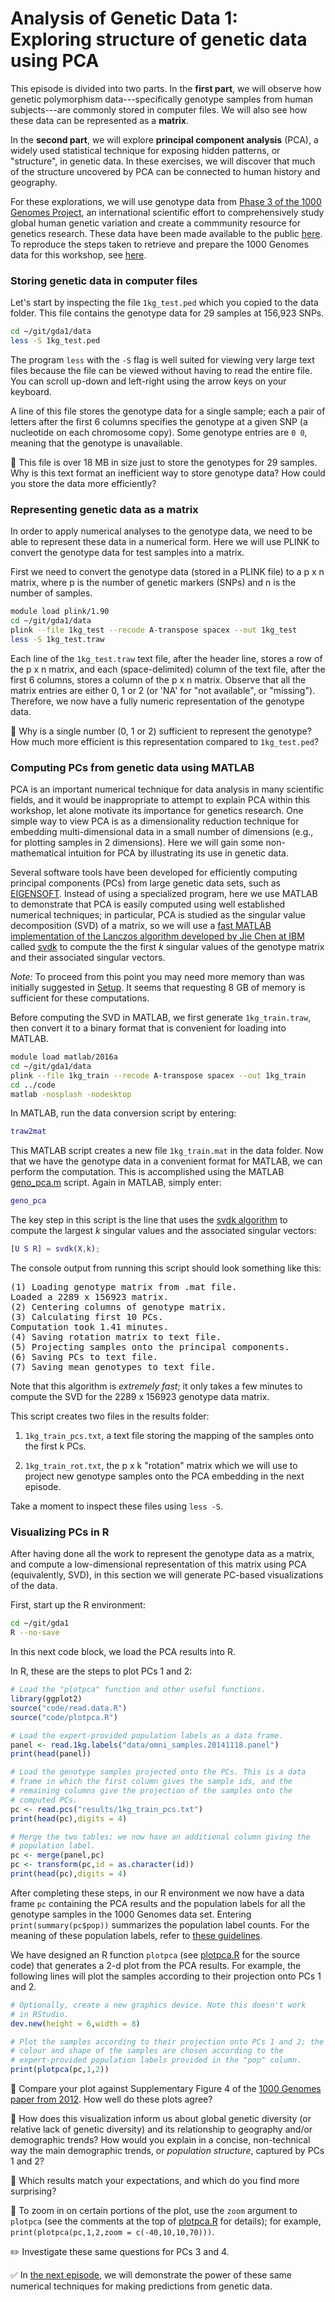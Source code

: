 # Analysis of Genetic Data 1:<br>Exploring structure of genetic data using PCA

This episode is divided into two parts. In the **first part**, we will
observe how genetic polymorphism data---specifically genotype samples
from human subjects---are commonly stored in computer files. We will
also see how these data can be represented as a **matrix**.

In the **second part**, we will explore **principal component
analysis** (PCA), a widely used statistical technique for exposing
hidden patterns, or "structure", in genetic data. In these exercises,
we will discover that much of the structure uncovered by PCA can be
connected to human history and geography.

For these explorations, we will use genotype data from [Phase 3 of the
1000 Genomes Project](http://dx.doi.org/10.1038/nature15393), an
international scientific effort to comprehensively study global human
genetic variation and create a commmunity resource for genetics
research. These data have been made available to the public
[here](http://www.1000genomes.org/data). To reproduce the steps taken
to retrieve and prepare the 1000 Genomes data for this workshop, see
[here](../extras/1kg.md).

### Storing genetic data in computer files

Let's start by inspecting the file `1kg_test.ped` which you copied to
the data folder. This file contains the genotype data for 29 samples at
156,923 SNPs.

```bash
cd ~/git/gda1/data
less -S 1kg_test.ped
```

The program `less` with the `-S` flag is well suited for viewing very
large text files because the file can be viewed without having to read
the entire file. You can scroll up-down and left-right using the
arrow keys on your keyboard.

A line of this file stores the genotype data for a single sample; each
a pair of letters after the first 6 columns specifies the genotype at
a given SNP (a nucleotide on each chromosome copy). Some genotype
entries are `0 0`, meaning that the genotype is unavailable.

:ledger: This file is over 18 MB in size just to store the genotypes
for 29 samples. Why is this text format an inefficient way to store
genotype data? How could you store the data more efficiently?

### Representing genetic data as a matrix

In order to apply numerical analyses to the genotype data, we need to
be able to represent these data in a numerical form. Here we will use
PLINK to convert the genotype data for test samples into a matrix.

First we need to convert the genotype data (stored in a PLINK file) to
a p x n matrix, where p is the number of genetic markers (SNPs) and n
is the number of samples. 

```bash
module load plink/1.90
cd ~/git/gda1/data
plink --file 1kg_test --recode A-transpose spacex --out 1kg_test
less -S 1kg_test.traw
```

Each line of the `1kg_test.traw` text file, after the header line,
stores a row of the p x n matrix, and each (space-delimited) column of
the text file, after the first 6 columns, stores a column of the p x n
matrix. Observe that all the matrix entries are either 0, 1 or 2 (or
'NA' for "not available", or "missing"). Therefore, we now have a
fully numeric representation of the genotype data.

:ledger: Why is a single number (0, 1 or 2) sufficient to represent
the genotype? How much more efficient is this representation compared
to `1kg_test.ped`?

### Computing PCs from genetic data using MATLAB

PCA is an important numerical technique for data analysis in many
scientific fields, and it would be inappropriate to attempt to explain
PCA within this workshop, let alone motivate its importance for
genetics research. One simple way to view PCA is as a dimensionality
reduction technique for embedding multi-dimensional data in a small
number of dimensions (e.g., for plotting samples in 2
dimensions). Here we will gain some non-mathematical intuition for PCA
by illustrating its use in genetic data.

Several software tools have been developed for efficiently computing
principal components (PCs) from large genetic data sets, such as
[EIGENSOFT](https://www.hsph.harvard.edu/alkes-price/software). Instead
of using a specialized program, here we use MATLAB to demonstrate that
PCA is easily computed using well established numerical techniques; in
particular, PCA is studied as the singular value decomposition (SVD)
of a matrix, so we will use a
[fast MATLAB implementation of the Lanczos algorithm developed by Jie Chen at IBM](https://jie-chen-ibm.appspot.com/software.html)
called [svdk](../code/svdk.m) to compute the the first *k* singular
values of the genotype matrix and their associated singular vectors.

*Note:* To proceed from this point you may need more memory than was
initially suggested in [Setup](01-setup.md). It seems that requesting 8
GB of memory is sufficient for these computations.

Before computing the SVD in MATLAB, we first generate
`1kg_train.traw`, then convert it to a binary format that is
convenient for loading into MATLAB.

```bash
module load matlab/2016a
cd ~/git/gda1/data
plink --file 1kg_train --recode A-transpose spacex --out 1kg_train
cd ../code
matlab -nosplash -nodesktop
```

In MATLAB, run the data conversion script by entering:

```MATLAB
traw2mat
```

This MATLAB script creates a new file `1kg_train.mat` in the data
folder. Now that we have the genotype data in a convenient format for
MATLAB, we can perform the computation. This is accomplished using the
MATLAB [geno_pca.m](../code/geno_pca.m) script. Again in MATLAB, simply
enter:

```MATLAB
geno_pca
```

The key step in this script is the line that uses the
[svdk algorithm](../code/svdk.m) to compute the largest *k* singular
values and the associated singular vectors:

```MATLAB
[U S R] = svdk(X,k);
```

The console output from running this script should look something like
this:

<pre>(1) Loading genotype matrix from .mat file.
Loaded a 2289 x 156923 matrix.
(2) Centering columns of genotype matrix.
(3) Calculating first 10 PCs.
Computation took 1.41 minutes.
(4) Saving rotation matrix to text file.
(5) Projecting samples onto the principal components.
(6) Saving PCs to text file.
(7) Saving mean genotypes to text file.
</pre>

Note that this algorithm is *extremely fast*; it only takes a few
minutes to compute the SVD for the 2289 x 156923 genotype data matrix.

This script creates two files in the results folder:

1. `1kg_train_pcs.txt`, a text file storing the mapping of the samples
onto the first k PCs. 

2. `1kg_train_rot.txt`, the p x k "rotation" matrix which we will use
to project new genotype samples onto the PCA embedding in the next
episode.

Take a moment to inspect these files using `less -S`.

### Visualizing PCs in R

After having done all the work to represent the genotype data as a
matrix, and compute a low-dimensional representation of this matrix
using PCA (equivalently, SVD), in this section we will generate
PC-based visualizations of the data.

First, start up the R environment:

```bash
cd ~/git/gda1
R --no-save
```

In this next code block, we load the PCA results into R.

In R, these are the steps to plot PCs 1 and 2:

```R
# Load the "plotpca" function and other useful functions.
library(ggplot2)
source("code/read.data.R")
source("code/plotpca.R")

# Load the expert-provided population labels as a data frame.
panel <- read.1kg.labels("data/omni_samples.20141118.panel")
print(head(panel))

# Load the genotype samples projected onto the PCs. This is a data
# frame in which the first column gives the sample ids, and the
# remaining columns give the projection of the samples onto the
# computed PCs.
pc <- read.pcs("results/1kg_train_pcs.txt")
print(head(pc),digits = 4)

# Merge the two tables; we now have an additional column giving the
# population label.
pc <- merge(panel,pc)
pc <- transform(pc,id = as.character(id))
print(head(pc),digits = 4)
```

After completing these steps, in our R environment we now have a data
frame `pc` containing the PCA results and the population labels for
all the genotype samples in the 1000 Genomes data set. Entering
`print(summary(pc$pop))` summarizes the population label counts.  For
the meaning of these population labels, refer to
[these guidelines](http://catalog.coriell.org/1/NHGRI/About/Guidelines-for-Referring-to-Populations).

We have designed an R function `plotpca` (see
[plotpca.R](code/plotpca.R) for the source code) that generates a 2-d
plot from the PCA results. For example, the following lines will plot
the samples according to their projection onto PCs 1 and 2.

```R
# Optionally, create a new graphics device. Note this doesn't work
# in RStudio.
dev.new(height = 6,width = 8)

# Plot the samples according to their projection onto PCs 1 and 2; the
# colour and shape of the samples are chosen according to the
# expert-provided population labels provided in the "pop" column.
print(plotpca(pc,1,2))
```

:blue_book: Compare your plot against Supplementary Figure 4 of the
[1000 Genomes paper from 2012](http://dx.doi.org/10.1038/nature11632). How
well do these plots agree?

:ledger: How does this visualization inform us about global genetic
diversity (or relative lack of genetic diversity) and its relationship
to geography and/or demographic trends? How would you explain in a
concise, non-technical way the main demographic trends, or *population
structure*, captured by PCs 1 and 2?

:orange_book: Which results match your expectations, and which do you
find more surprising?

:pushpin: To zoom in on certain portions of the plot, use the `zoom`
argument to `plotpca` (see the comments at the top of
[plotpca.R](code/plotpca.R) for details); for example,
`print(plotpca(pc,1,2,zoom = c(-40,10,10,70)))`.

:pencil2: Investigate these same questions for PCs 3 and 4.

:white_check_mark: In [the next episode](03-pca-project.md), we will
demonstrate the power of these same numerical techniques for making
predictions from genetic data.
